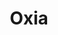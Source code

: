 ---
title: Oxia
categories:
  - other
docs:
  - id: java
    url: https://github.com/streamnative/oxia-java/tree/main/testcontainers
    maintainer: community
    example: |
      ```java
      var oxia = new OxiaContainer("streamnative/oxia:0.3");
      oxia.start();
      ```
description: |
  Oxia is a scalable metadata store and coordination system that can be used as the core infrastructure to build large-scale distributed systems.
---